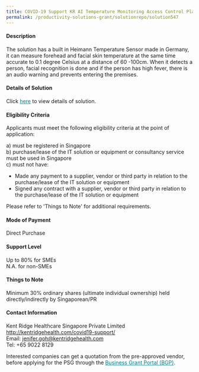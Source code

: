 ```yaml
---
title: COVID-19 Support KR AI Temperature Monitoring Access Control Platform - Package B (Leasing)
permalink: /productivity-solutions-grant/solutionrepo/solution547
---
```


#### Description

The solution has a built in Heimann Temperature Sensor made in Germany, it can measure forehead and facial skin temperature at the same time accurate to 0.1 degree Celsius at a distance of 60 -100cm. When it detects a person, facial recognition is done and if the person has high fever, there is an audio warning and prevents entering the premises.

#### Details of Solution

Click <a href='https://govassist.gobusiness.gov.sg/images/psg/Desensitised_KentRidge-Annex_3_CR_Class_B_wef_5_Nov_2020_Part_2.pdf' style='color:#037e8a'>here</a> to view details of solution.

#### Eligibility Criteria

Applicants must meet the following eligibility criteria at the point of application:

a) must be registered in Singapore <br>
b) purchase/lease of the IT solution or equipment or consultancy service must be used in Singapore <br>
c) must not have:
- Made any payment to a supplier, vendor or third party in relation to the purchase/lease of the IT solution or equipment
- Signed any contract with a supplier, vendor or third party in relation to the purchase/lease of the IT solution or equipment

Please refer to 'Things to Note' for additional requirements.

#### Mode of Payment
Direct Purchase

#### Support Level
Up to 80% for SMEs <br>
N.A. for non-SMEs

#### Things to Note
Minimum 30% ordinary shares (ultimate individual ownership) held directly/indirectly by Singaporean/PR

#### Contact Information
Kent Ridge Healthcare Singapore Private Limited<br>http://kentridgehealth.com/covid19-support/<br>Email: jenifer.goh@kentridgehealth.com<br>Tel: +65 9022 8129

Interested companies can get a quotation from the pre-approved vendor, before applying for the PSG through the <a target='_blank' style='color:#037e8a' href='https://www.businessgrants.gov.sg/'>Business Grant Portal (BGP)</a>.
